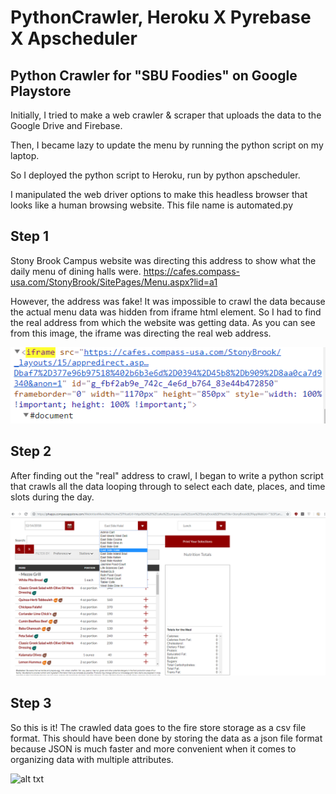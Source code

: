# PythonCrawler, Heroku X Pyrebase X Apscheduler
## Python Crawler for "SBU Foodies" on Google Playstore 
Initially, I tried to make a web crawler & scraper that uploads the data to the Google Drive and Firebase.

Then, I became lazy to update the menu by running the python script on my laptop.

So I deployed the python script to Heroku, run by python apscheduler. 

I manipulated the web driver options to make this headless browser that looks like a human browsing website. This file name is automated.py



## Step 1
Stony Brook Campus website was directing this address to show what the daily menu of dining halls were.
https://cafes.compass-usa.com/StonyBrook/SitePages/Menu.aspx?lid=a1

However, the address was fake!
It was impossible to crawl the data because the actual menu data was hidden from iframe html element.
So I had to find the real address from which the website was getting data.
As you can see from this image, the iframe was directing the real web address.

![alt txt](https://github.com/TheoSeo93/PythonCrawler/blob/master/crawl_2.PNG)


## Step 2
After finding out the "real" address to crawl, I began to write a python script that crawls all the data looping through to select each date, places, and time slots during the day.

![alt txt](https://github.com/TheoSeo93/PythonCrawler/blob/master/crawl_1.png)


## Step 3
So this is it!
The crawled data goes to the fire store storage as a csv file format.
This should have been done by storing the data as a json file format because JSON is much faster and more convenient when it comes to organizing data with multiple attributes.

![alt txt](https://github.com/TheoSeo93/PythonCrawler/blob/master/giphy.gif)

      
